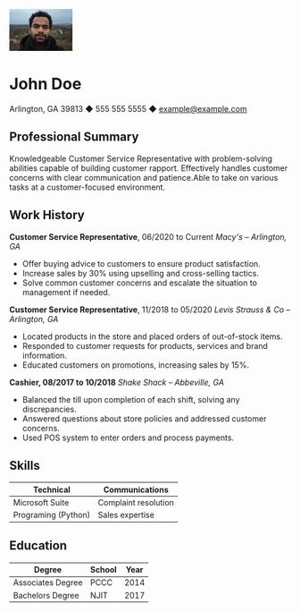 ![John Doe](johndoe.jpeg)
# John Doe

Arlington, GA 39813 ◆ 555 555 5555 ◆ example@example.com

## Professional Summary

Knowledgeable Customer Service Representative with problem-solving abilities capable of building customer rapport. Effectively handles customer concerns with clear communication and patience.Able to take on various tasks at a customer-focused environment.

## Work History

**Customer Service Representative**, 06/2020 to Current *Macy's – Arlington,  GA*
- Offer buying advice to customers to ensure product satisfaction.
- Increase sales by 30% using upselling and cross-selling tactics.
- Solve common customer concerns and escalate the situation to management if needed.


**Customer Service Representative**, 11/2018 to 05/2020 *Levis Strauss & Co – Arlington, GA*
- Located products in the store and placed orders of out-of-stock items.
- Responded to customer requests for products, services and brand information.
- Educated customers on promotions, increasing sales by 15%.

**Cashier, 08/2017 to 10/2018** *Shake Shack – Abbeville, GA*
- Balanced the till upon completion of each shift, solving any discrepancies.
- Answered questions about store policies and addressed customer concerns.
- Used POS system to enter orders and process payments.

## Skills

| Technical          | Communications |    
| ------------------ | --------------- |  
| Microsoft Suite    | Complaint resolution |
| Programing (Python) | Sales expertise |  

## Education

| Degree            | School  |            Year
| ----------------- | ------- | --------------------
| Associates Degree | PCCC    |            2014
| Bachelors Degree  |  NJIT   |            2017
